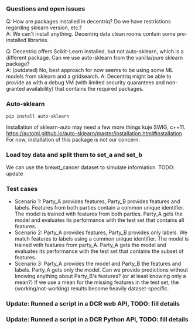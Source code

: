 ### Questions and open issues
Q: How are packages installed in decentriq? Do we have restrictions regarding sklearn version, etc.? \
A: We can't install anything. Decentriq data clean rooms contain some pre-installed libraries.

Q: Decentriq offers Scikit-Learn installed, but not auto-sklearn, which is a different package. Can we use auto-sklearn from the vanilla/pure sklearn package? \
A: (outdated) No, best approach for now seems to be using some ML models from sklearn and a gridsearch.
A: Decentriq might be able to provide as with a debug VM (with limited security quarantees and non-granted availability) that contains the required packages.

### Auto-sklearn
`pip install auto-sklearn`

Installation of sklearn-auto may need a few more things kuje SWIG, c++11.
https://automl.github.io/auto-sklearn/master/installation.html#installation
For now, installation of this package is not our concern.

### Load toy data and split them to set_a and set_b
We can use the breast_cancer dataset to simulate information.
TODO: update

### Test cases

- Scenario 1: Party_A provides features, Party_B provides features and labels. Features from both parties contain a common unique identifier. The model is trained with features from both parties. Party_A gets the model and evaluates its performance with the test set that contains all features.
- Scenario 2: Party_A provides features, Party_B provides only labels. We match features to labels using a common unique identifier. The model is trained with features from party_A. Party_A gets the model and evaluates its performance with the test set that contains the subset of features.
- Scenario 3: Party_A provides the model and Party_B the features and labels. Party_A gets only the model. Can we provide predictions without knowing anything about Party_B's features? (or at least knowing only a mean?) If we use a mean for the missing features in the test set, the (working/not-working) results become heavily dataset-specific.

### Update: Runned a script in a DCR web API, TODO: fill details


### Update: Runned a script in a DCR Python API, TODO: fill details
